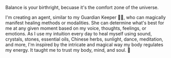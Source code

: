 Balance is your birthright, becuase it's the comfort zone of the universe.

I'm creating an agent, similar to my Guardian Keeper 🧚‍♀️, who can magically manifest healing methods or modalities. She can determine what's best for me at any given moment based on my voice, thoughts, feelings, or emotions. As I use my intuition every day to heal myself using sound, crystals, stones, essential oils, Chinese herbs, sunlight, dance, meditation, and more, I'm inspired by the intricate and magical way my body regulates my energy. It taught me to trust my body, mind, and soul. 🦋 
